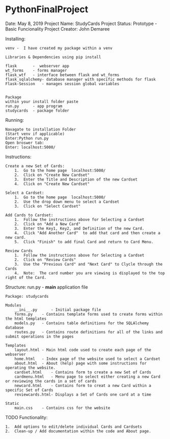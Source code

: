 # PythonFinalProject

Date:  May 8, 2019
Project Name:  StudyCards
Project Status:  Prototype - Basic Funcionality
Project Creator:  John Demaree


Installing:

	venv -  I have created my package within a venv 

	Libraries & Dependencies using pip install

	flask  		-  webserver app
	wt_forms	- forms manager 
	flask_wtf 	- interface between flask and wt_forms
	flask_sqlalchemy- database manager with specific methods for flask
	Flask-Session	- manages session global variables


	Package
	within your install folder paste 
	run.py 		- app program
	studycards 	- package folder

Running:

	Navagate to installation Folder
	(Start venv if applicable)
	Enter:Python run.py
	Open broswer tab:
	Enter: localhost:5000/

Instructions: 

	Create a new Set of Cards:
		1.  Go to the home page  localhost:5000/
		2.  Click on "Create New Cardset"
		3.  Enter the Title and Description of the new Cardset
		4.  Click on "Create New Cardset"

	Select a Cardset:
		1.  Go to the home page  localhost:5000/
		2.  Use the drop down menu to select a Cardset
		3.  Click on "Select Cardset"
		
	Add Cards to Cardset:
		1.  Follow the instructions above for Selecting a Cardset
		2.  Click on "Add a New Card"
		3.  Enter the Key1, Key2, and Definition of the new Card.
		4.  Click "Add Another Card"  to add that card and then create a new card.
		5.  Click "Finish" to add final Card and return to Card Menu. 

	Review Cards
		1.  Follow the instructions above for Selecting a Cardset
		2.  Click on "Review Cards"  
		3.  Use the "Previous Card" and "Next Card" to Clycle through the Cards 
		4.  Note:  The card number you are viewing is displayed to the top right of the Card. 


Structure:
	run.py			- __main__ application file

	Package: studycards

	Modules
		__ini__.py  	- Initial package file
		forms.py	- Contains template forms used to create forms within the html templates
		models.py	- Contains table definitions for the SQLAlchemy database
		routes.py	- Contains route definitions for all of the links and submit operations in the pages
	
	Templates
		layout.html	- Main html code used to create each page of the webserver
		home.html	- Index page of the website used to select a Cardset 
		about.html	- About (help) page with some instructions for operating the website. 
		cardset.html	- Contains form to create a new Set of Cards
		cardmenu.html	- Menu page to select either creating a new Card or reviewing the cards in a set of cards
		newcard.html	- Contains form to creat a new Card within a specific Set of Cards
		reviewcards.html- Displays a Set of Cards one card at a time

	Static
		main.css	- Contains css for the website


TODO Functionality:

	1.  Add options to edit/delete individual Cards and Cardsets
	2.  Clean-up / Add documentation within the code and About page.
	  
	 




